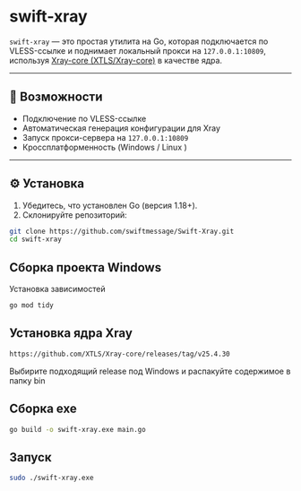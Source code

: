 ﻿# swift-xray

`swift-xray` — это простая утилита на Go, которая подключается по VLESS-ссылке и поднимает локальный прокси на `127.0.0.1:10809`, используя [Xray-core (XTLS/Xray-core)](https://github.com/XTLS/Xray-core) в качестве ядра.

---

## 🧰 Возможности

- Подключение по VLESS-ссылке
- Автоматическая генерация конфигурации для Xray
- Запуск прокси-сервера на `127.0.0.1:10809`
- Кроссплатформенность (Windows / Linux )

---

## ⚙️ Установка

1. Убедитесь, что установлен Go (версия 1.18+).
2. Склонируйте репозиторий:

```bash
git clone https://github.com/swiftmessage/Swift-Xray.git
cd swift-xray
```

## Сборка проекта Windows

Установка зависимостей

```bash
go mod tidy
```

## Установка ядра Xray

```bash
https://github.com/XTLS/Xray-core/releases/tag/v25.4.30
```

Выбирите подходящий release под Windows и распакуйте содержимое в папку bin

## Сборка exe

```bash
go build -o swift-xray.exe main.go
```

## Запуск

```bash
sudo ./swift-xray.exe

```
